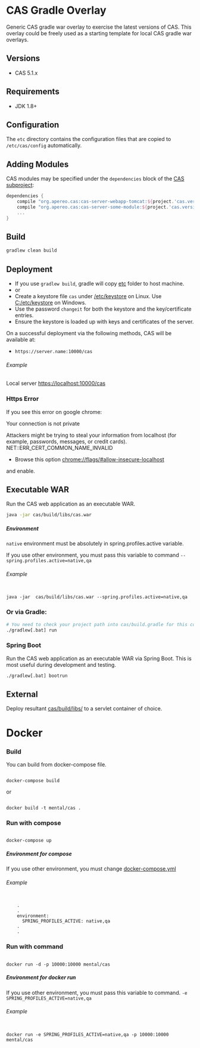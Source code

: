 CAS Gradle Overlay
============================
Generic CAS gradle war overlay to exercise the latest versions of CAS. This overlay could be freely
used as a starting template for local CAS gradle war overlays.

## Versions

* CAS 5.1.x

## Requirements

* JDK 1.8+

## Configuration

The `etc` directory contains the configuration files that are copied to `/etc/cas/config`  automatically.

## Adding Modules

CAS modules may be specified under the `dependencies` block of the [CAS subproject](cas/build.gradle):

```gradle
dependencies {
    compile "org.apereo.cas:cas-server-webapp-tomcat:${project.'cas.version'}@war"
    compile "org.apereo.cas:cas-server-some-module:${project.'cas.version'}"
    ...
}
```

## Build

```bash
gradlew clean build
```

## Deployment
- If you use `gradlew build`, gradle will copy [etc](etc/) folder to host machine.  
- or
- Create a keystore file `cas` under [/etc/keystore](/etc/keystore) on Linux. Use [C:/etc/keystore](/C:/etc/keystore) on Windows.
- Use the password `changeit` for both the keystore and the key/certificate entries.
- Ensure the keystore is loaded up with keys and certificates of the server.

On a successful deployment via the following methods, CAS will be available at:

* `https://server.name:10000/cas`


###### Example

Local server [https://localhost:10000/cas](https://localhost:10000/cas)

### Https Error

If you see this error on google chrome:

Your connection is not private

Attackers might be trying to steal your information from localhost (for example, passwords, messages, or credit cards). NET::ERR_CERT_COMMON_NAME_INVALID

* Browse this option  [chrome://flags/#allow-insecure-localhost](chrome://flags/#allow-insecure-localhost)

and enable.


## Executable WAR

Run the CAS web application as an executable WAR.

```bash
java -jar cas/build/libs/cas.war
```

##### Environment
`native` environment must be absolutely in spring.profiles.active variable.

If you use other environment, you must pass this variable to command
`--spring.profiles.active=native,qa`

###### Example 
<pre><code>
java -jar  cas/build/libs/cas.war --spring.profiles.active=native,qa
</code></pre>


### Or via Gradle:

```bash
# You need to check your project path into cas/build.gradle for this command
./gradlew[.bat] run
```

### Spring Boot

Run the CAS web application as an executable WAR via Spring Boot. This is most useful during development and testing.

```bash
./gradlew[.bat] bootrun
```

## External

Deploy resultant [cas/build/libs/](cas/build/libs/) to a servlet container of choice.


# Docker
### Build
You can build from docker-compose file.

<pre><code>
docker-compose build
</code></pre>
  
or 
  
<pre><code>
docker build -t mental/cas .
</code></pre>
  
### Run with compose
<pre><code>
docker-compose up
</code></pre>
##### Environment for compose
If you use other environment, you must change [docker-compose.yml](docker-compose.yml)
###### Example 
<pre><code>
    .
    .
    environment:
      SPRING_PROFILES_ACTIVE: native,qa
    .
    .
</code></pre>


### Run with command  
<pre><code>
docker run -d -p 10000:10000 mental/cas
</code></pre>

##### Environment for docker run
If you use other environment, you must pass this variable to command.
`-e SPRING_PROFILES_ACTIVE=native,qa`

###### Example 
<pre><code>
docker run -e SPRING_PROFILES_ACTIVE=native,qa -p 10000:10000 mental/cas
</code></pre>


